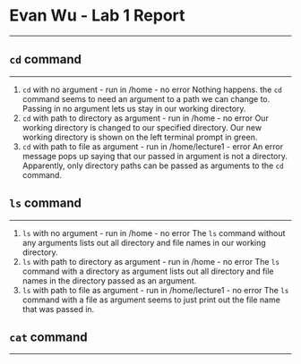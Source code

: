 # Evan Wu - Lab 1 Report
---

## `cd` command
---

1. `cd` with no argument - run in /home - no error
   Nothing happens. the `cd` command seems to need an argument to a path we can change to. Passing in no argument lets us stay in our working directory.
2. `cd` with path to directory as argument - run in /home - no error
   Our working directory is changed to our specified directory. Our new working directory is shown on the left terminal prompt in green.
3. `cd` with path to file as argument - run in /home/lecture1 - error
   An error message pops up saying that our passed in argument is not a directory. Apparently, only directory paths can be passed as arguments to the `cd` command.

## `ls` command
---

1. `ls` with no argument - run in /home - no error
   The `ls` command without any arguments lists out all directory and file names in our working directory.
2. `ls` with path to directory as argument - run in /home - no error
   The `ls` command with a directory as argument lists out all directory and file names in the directory passed as an argument.
3. `ls` with path to file as argument - run in /home/lecture1 - no error
   The `ls` command with a file as argument seems to just print out the file name that was passed in.

## `cat` command
---
